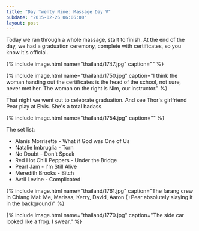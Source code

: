 ```yaml
---
title: "Day Twenty Nine: Massage Day V"
pubdate: "2015-02-26 06:06:00"
layout: post
---
```


Today we ran through a whole massage, start to finish. At the end of the day, we had a graduation ceremony, complete with certificates, so you know it's official.

{% include image.html name="thailand/1747.jpg" caption="" %}

{% include image.html name="thailand/1750.jpg" caption="I think the woman handing out the certificates is the head of the school, not sure, never met her. The woman on the right is Nim, our instructor." %}

That night we went out to celebrate graduation. And see Thor's girlfriend Pear play at Elvis. She's a total badass.

{% include image.html name="thailand/1754.jpg" caption="" %}

The set list:

 - Alanis Morrisette - What if God was One of Us
 - Natalie Imbruglia - Torn
 - No Doubt - Don't Speak
 - Red Hot Chili Peppers - Under the Bridge
 - Pearl Jam - I'm Still Alive
 - Meredith Brooks - Bitch
 - Avril Levine - Complicated

{% include image.html name="thailand/1761.jpg" caption="The farang crew in Chiang Mai: Me, Marissa, Kerry, David, Aaron (+Pear absolutely slaying it in the background)" %}

{% include image.html name="thailand/1770.jpg" caption="The side car looked like a frog. I swear." %}